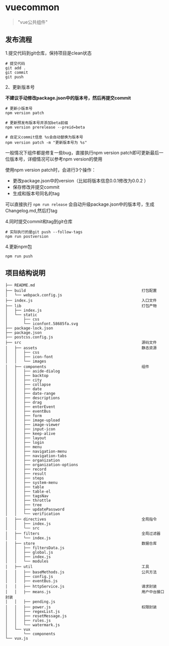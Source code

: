 # vuecommon

> \"vue公共组件\"

## 发布流程

1.提交代码到git仓库，保持项目是clean状态
```shell
# 提交代码
git add .
git commit
git push
```

2、更新版本号

**不建议手动修改package.json中的版本号，然后再提交commit**
```shell
# 更新小版本号
npm version patch

# 更新预发布版本号并添加beta前缀
npm version prerelease --preid=beta

# 自定义commit信息 %s会自动替换为版本号
npm version patch -m "更新版本号为 %s"
```

一般情况下组件都是修复一些bug，直接执行npm version patch即可更新最后一位版本号，详细情况可以参考npm version的使用

使用npm version patch时，会进行3个操作：
+ 更改package.json中的version（比如将版本信息0.0.1修改为0.0.2 ）
+ 保存修改并提交commit
+ 生成和版本号同名的tag

可以直接执行 `npm run release` 会自动升级package.json中的版本号，生成 Changelog.md,然后打tag



4.同时提交commit和tag到git仓库
```shell
# 实际执行的是git push --follow-tags
npm run postversion
```

4.更新npm包
```
npm run push
```

## 项目结构说明
```
├── README.md
├── build                                                   打包配置
│   └── webpack.config.js
├── index.js                                                入口文件
├── lib                                                     打包产物
│   ├── index.js
│   └── static
│       ├── css
│       └── iconfont.58685fa.svg
├── package-lock.json
├── package.json
├── postcss.config.js
├── src                                                     源码文件
│   ├── assets                                              静态资源
│   │   ├── css
│   │   ├── icon-font
│   │   └── images
│   ├── components                                          组件
│   │   ├── aside-dialog
│   │   ├── backtop
│   │   ├── city
│   │   ├── collapse
│   │   ├── date
│   │   ├── date-range
│   │   ├── descriptions
│   │   ├── drag
│   │   ├── enterEvent
│   │   ├── eventBus
│   │   ├── form
│   │   ├── image-upload
│   │   ├── image-viewer
│   │   ├── input-icon
│   │   ├── keep-alive
│   │   ├── layout
│   │   ├── login
│   │   ├── menu
│   │   ├── navigation-menu
│   │   ├── navigation-tabs
│   │   ├── organization
│   │   ├── organization-options
│   │   ├── record
│   │   ├── result
│   │   ├── steps
│   │   ├── system-menu
│   │   ├── table
│   │   ├── table-el
│   │   ├── tagsNav
│   │   ├── throttle
│   │   ├── tree
│   │   ├── updatePassword
│   │   └── verification
│   ├── directives                                          全局指令
│   │   ├── index.js
│   │   └── src
│   ├── filters                                             全局过滤器
│   │   └── index.js
│   ├── store                                               数据仓库
│   │   ├── filtersData.js
│   │   ├── global.js
│   │   ├── index.js
│   │   └── modules
│   ├── util                                                工具
│   │   ├── baseMethods.js                                  公共方法
│   │   ├── config.js
│   │   ├── eventBus.js
│   │   ├── httpService.js                                  请求封装
│   │   ├── means.js                                        用户中台接口封装
│   │   ├── pending.js
│   │   ├── power.js                                        权限封装
│   │   ├── regexList.js
│   │   ├── resetMessage.js
│   │   ├── rules.js
│   │   └── watermark.js
│   └── vux
│       └── components
└── vux.js
```